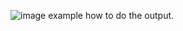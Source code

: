 ![image](https://github.com/RosenCodes20/random-sentence-generator-by-me/assets/143969365/1554a011-485a-4d61-9060-eaad4a613428)
example how to do the output.

